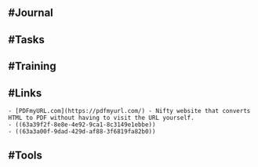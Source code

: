 ## #Journal
## #Tasks
## #Training
## #Links
	- [PDFmyURL.com](https://pdfmyurl.com/) - Nifty website that converts HTML to PDF without having to visit the URL yourself.
	- ((63a39f2f-8e8e-4e92-9ca1-8c3149e1ebbe))
	- ((63a3a00f-9dad-429d-af88-3f6819fa82b0))
## #Tools